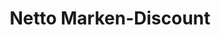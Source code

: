---
title: "Netto Marken-Discount"
url: /auerbach-in-der-oberpfalz/netto-marken-discount/
shop: Supermarkt
---